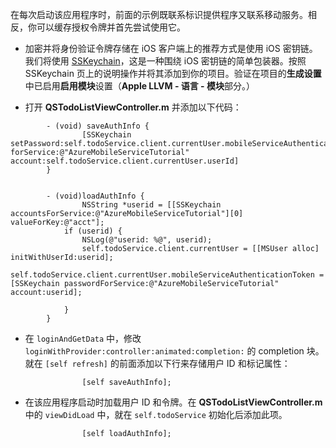 
在每次启动该应用程序时，前面的示例既联系标识提供程序又联系移动服务。相反，你可以缓存授权令牌并首先尝试使用它。

* 加密并将身份验证令牌存储在 iOS 客户端上的推荐方式是使用 iOS 密钥链。我们将使用 [SSKeychain](https://github.com/soffes/sskeychain)，这是一种围绕 iOS 密钥链的简单包装器。按照 SSKeychain 页上的说明操作并将其添加到你的项目。验证在项目的**生成设置**中已启用**启用模块**设置（**Apple LLVM - 语言 - 模块**部分。）

* 打开 **QSTodoListViewController.m** 并添加以下代码：

```
		- (void) saveAuthInfo {
				[SSKeychain setPassword:self.todoService.client.currentUser.mobileServiceAuthenticationToken forService:@"AzureMobileServiceTutorial" account:self.todoService.client.currentUser.userId]
		}


		- (void)loadAuthInfo {
				NSString *userid = [[SSKeychain accountsForService:@"AzureMobileServiceTutorial"][0] valueForKey:@"acct"];
		    if (userid) {
		        NSLog(@"userid: %@", userid);
		        self.todoService.client.currentUser = [[MSUser alloc] initWithUserId:userid];
		         self.todoService.client.currentUser.mobileServiceAuthenticationToken = [SSKeychain passwordForService:@"AzureMobileServiceTutorial" account:userid];

		    }
		}
```

* 在 `loginAndGetData` 中，修改 `loginWithProvider:controller:animated:completion:` 的 completion 块。就在 `[self refresh]` 的前面添加以下行来存储用户 ID 和标记属性：

```
				[self saveAuthInfo];
```

* 在该应用程序启动时加载用户 ID 和令牌。在 **QSTodoListViewController.m** 中的 `viewDidLoad` 中，就在 `self.todoService` 初始化后添加此项。

```
				[self loadAuthInfo];
```

<!---HONumber=Mooncake_0919_2016-->